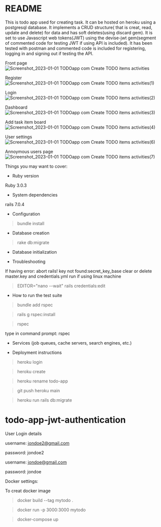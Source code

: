 # README
This is todo app used for creating task. It can be hosted on heroku using a postgresql database. It implements a CRUD structure( that is creat, read, update and delete) for data and has soft deletes(using discard gem). It is set to use Javascript web tokens(JWT) using the devise-jwt gem(segment of commented code for testing JWT if using API is included). It has been tested with postman and commented code is included for registering, logging in and signing out if testing the API.




Front page
![Screenshot_2023-01-01 TODOapp com Create TODO items activities](https://user-images.githubusercontent.com/69471917/210251856-e31f69ef-b473-4d64-b54d-d2f377d6681a.png)


Register
![Screenshot_2023-01-01 TODOapp com Create TODO items activities(1)](https://user-images.githubusercontent.com/69471917/210251864-3c9f6ff4-b036-4d38-a7ea-c0e20b7b8019.png)


Login
![Screenshot_2023-01-01 TODOapp com Create TODO items activities(2)](https://user-images.githubusercontent.com/69471917/210251871-83c56986-be6e-4105-aef0-765f2397c78f.png)


Dashboard
![Screenshot_2023-01-01 TODOapp com Create TODO items activities(3)](https://user-images.githubusercontent.com/69471917/210251875-29a08429-3bc1-4807-8e6c-051adce5817f.png)


Add task item board
![Screenshot_2023-01-01 TODOapp com Create TODO items activities(4)](https://user-images.githubusercontent.com/69471917/210251880-327ba5d6-8339-4e97-a053-64b6b1fc62fb.png)


User settings
![Screenshot_2023-01-01 TODOapp com Create TODO items activities(6)](https://user-images.githubusercontent.com/69471917/210251886-55d691e2-8f1b-462a-8d3f-e5e8c4ca7d04.png)


Annoymous users page
![Screenshot_2023-01-01 TODOapp com Create TODO items activities(7)](https://user-images.githubusercontent.com/69471917/210251892-0812b54c-d9ac-44ff-b395-66f9b9459923.png)

Things you may want to cover:

* Ruby version

Ruby 3.0.3


* System dependencies

rails 7.0.4


* Configuration

>bundle install


* Database creation
>rake db:migrate

* Database initialization

* Troubleshooting

If having error: abort rails! key not found:secret_key_base
clear or delete master.key and credentials.yml
run if using linux machine
>EDITOR="nano --wait" rails credentials:edit


* How to run the test suite
>bundle add rspec

>rails g rspec:install

>rspec


type in command prompt: rspec 
* Services (job queues, cache servers, search engines, etc.)


* Deployment instructions
>heroku login

>heroku create

>heroku rename todo-app

>git push heroku main

>heroku run rails db:migrate


# todo-app-jwt-authentication

User Login details


username: jondoe2@gmail.com

password: jondoe2


username: jondoe@gmail.com

password: jondoe




Docker settings:

To creat docker image
>docker build --tag mytodo .

>docker run -p 3000:3000 mytodo

>docker-compose up
